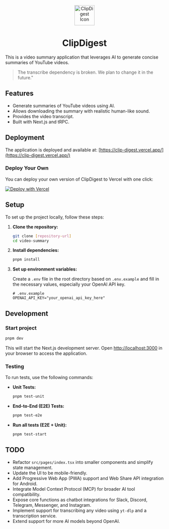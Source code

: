 <div align="center">
  <img src="./public/favicon.ico" alt="ClipDigest Icon" width="64" height="64">
  <h1>ClipDigest</h1>
</div>

This is a video summary application that leverages AI to generate concise summaries of YouTube videos.
> The transcribe dependency is broken. We plan to change it in the future."

## Features

- Generate summaries of YouTube videos using AI.
- Allows downloading the summary with realistic human-like sound.
- Provides the video transcript.
- Built with Next.js and tRPC.

## Deployment

The application is deployed and available at: [https://clip-digest.vercel.app/](https://clip-digest.vercel.app/)

### Deploy Your Own

You can deploy your own version of ClipDigest to Vercel with one click:

[![Deploy with Vercel](https://vercel.com/button)](https://vercel.com/new/clone?repository-url=https://github.com/hadyrashwan/clip-digest)

## Setup

To set up the project locally, follow these steps:

1.  **Clone the repository:**

    ```bash
    git clone [repository-url]
    cd video-summary
    ```

2.  **Install dependencies:**

    ```bash
    pnpm install
    ```

3.  **Set up environment variables:**

    Create a `.env` file in the root directory based on `.env.example` and fill in the necessary values, especially your OpenAI API key.

    ```
    # .env.example
    OPENAI_API_KEY="your_openai_api_key_here"
    ```


## Development

### Start project

```bash
pnpm dev
```

This will start the Next.js development server. Open [http://localhost:3000](http://localhost:3000) in your browser to access the application.

### Testing

To run tests, use the following commands:

-   **Unit Tests:**
    ```bash
    pnpm test-unit
    ```
-   **End-to-End (E2E) Tests:**
    ```bash
    pnpm test-e2e
    ```
-   **Run all tests (E2E + Unit):**
    ```bash
    pnpm test-start
    ```

## TODO

- Refactor `src/pages/index.tsx` into smaller components and simplify state management.
- Update the UI to be mobile-friendly.
- Add Progressive Web App (PWA) support and Web Share API integration for Android.
- Integrate Model Context Protocol (MCP) for broader AI tool compatibility.
- Expose core functions as chatbot integrations for Slack, Discord, Telegram, Messenger, and Instagram.
- Implement support for transcribing any video using `yt-dlp` and a transcription service.
- Extend support for more AI models beyond OpenAI.
